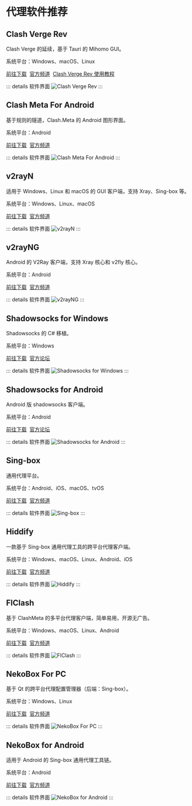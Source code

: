# 代理软件推荐

## Clash Verge Rev

Clash Verge 的延续，基于 Tauri 的 Mihomo GUI。

系统平台：Windows、macOS、Linux

[前往下载](https://www.clashverge.dev/install.html)&nbsp;
[官方频道](https://t.me/clash_verge_re)&nbsp;
[Clash Verge Rev 使用教程](https://xszn.org/2025/03/clash-verge-rev/)

::: details 软件界面
<Img
    alt="Clash Verge Rev"
    src="/images/app/proxy/clash-verge-rev.webp"
/>
:::

## Clash Meta For Android

基于规则的隧道，Clash.Meta 的 Android 图形界面。

系统平台：Android

[前往下载](https://github.com/MetaCubeX/ClashMetaForAndroid/releases)&nbsp;
[官方频道](https://t.me/clashmeta)

::: details 软件界面
<Img
    src="/images/app/proxy/clash-meta-for-android.webp"
    alt="Clash Meta For Android"
/>
:::

## v2rayN

适用于 Windows、Linux 和 macOS 的 GUI 客户端，支持 Xray、Sing-box 等。

系统平台：Windows、Linux、macOS

[前往下载](https://github.com/2dust/v2rayN/releases)&nbsp;
[官方频道](https://t.me/github_2dust)

::: details 软件界面
<Img
    src="/images/app/proxy/v2rayn.webp"
    alt="v2rayN"
/>
:::

## v2rayNG

Android 的 V2Ray 客户端，支持 Xray 核心和 v2fly 核心。

系统平台：Android

[前往下载](https://github.com/2dust/v2rayN/releases)&nbsp;
[官方频道](https://t.me/github_2dust)

::: details 软件界面
<Img
    src="/images/app/proxy/v2rayng.webp"
    alt="v2rayNG"
/>
:::

## Shadowsocks for Windows

Shadowsocks 的 C# 移植。

系统平台：Windows

[前往下载](https://github.com/shadowsocks/shadowsocks-windows/releases)&nbsp;
[官方论坛](https://discourse.shadowsocks.org/)

::: details 软件界面
<Img
    src="/images/app/proxy/shadowsocks-for-windows.webp"
    alt="Shadowsocks for Windows"
/>
:::

## Shadowsocks for Android

Android 版 shadowsocks 客户端。

系统平台：Android

[前往下载](https://github.com/shadowsocks/shadowsocks-android/releases)&nbsp;
[官方论坛](https://discourse.shadowsocks.org/c/implementations/shadowsocks-android/6)

::: details 软件界面
<Img
    src="/images/app/proxy/shadowsocks-for-android.webp"
    alt="Shadowsocks for Android"
/>
:::

## Sing-box

通用代理平台。

系统平台：Android、iOS、macOS、tvOS

[前往下载](https://sing-box.sagernet.org/zh/clients/)&nbsp;
[官方频道](https://t.me/yapnc)

::: details 软件界面
<Img
    src="/images/app/proxy/sing-box.webp"
    alt="Sing-box"
/>
:::

## Hiddify

一款基于 Sing-box 通用代理工具的跨平台代理客户端。

系统平台：Windows、macOS、Linux、Android、iOS

[前往下载](https://hiddify.com/)&nbsp;
[官方频道](https://telegram.dog/hiddify)

::: details 软件界面
<Img
    src="/images/app/proxy/hiddify.webp"
    alt="Hiddify"
/>
:::

## FlClash

基于 ClashMeta 的多平台代理客户端，简单易用，开源无广告。

系统平台：Windows、macOS、Linux、Android

[前往下载](https://github.com/chen08209/FlClash/releases)&nbsp;
[官方频道](https://t.me/FlClash)

::: details 软件界面
<Img
    src="/images/app/proxy/flclash.webp"
    alt="FlClash"
/>
:::

## NekoBox For PC

基于 Qt 的跨平台代理配置管理器（后端：Sing-box）。

系统平台：Windows、Linux

[前往下载](https://github.com/MatsuriDayo/nekoray/releases)&nbsp;
[官方频道](https://t.me/Matsuridayo)

::: details 软件界面
<Img
    src="/images/app/proxy/nekobox-for-pc.webp"
    alt="NekoBox For PC"
/>
:::

## NekoBox for Android

适用于 Android 的 Sing-box 通用代理工具链。

系统平台：Android

[前往下载](https://github.com/MatsuriDayo/NekoBoxForAndroid/releases)&nbsp;
[官方频道](https://t.me/MatsuriDayo)

::: details 软件界面
<Img
    src="/images/app/proxy/nekobox-for-android.webp"
    alt="NekoBox for Android"
/>
:::